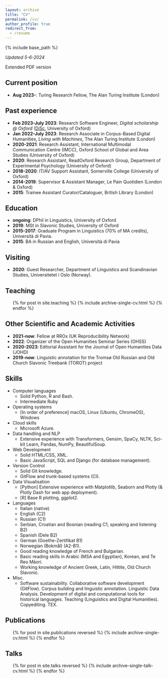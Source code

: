```yaml
---
layout: archive
title: "CV"
permalink: /cv/
author_profile: true
redirect_from:
  - /resume
---
```


{% include base_path %}

<p><i> Updated 5-6-2024</i></p>

<a href="/images/CV-Pedrazzini.pdf"><i class="fas fa-file-pdf"></i></a> Extended PDF version

## Current position
* **Aug 2023-**: Turing Research Fellow, The Alan Turing Institute (London)

## Past experience
* **Feb 2023-July 2023**: Research Software Engineer, *Digital scholarship @ Oxford* ([DiSc](https://digitalscholarship.web.ox.ac.uk/what-digital-scholarship-oxford), University of Oxford)
* **Jan 2022-July 2023**: Research Associate in Corpus-Based Digital Humanities, *Living with Machines*, The Alan Turing Institute (London)
* **2020-2021**: Research Assistant, International Multimodal Communication Centre (IMCC), Oxford School of Global and Area Studies (University of Oxford)
* **2020**: Research Assistant, ReadOxford Research Group, Department of Experimental Psychology (University of Oxford)
* **2018-2020**: IT/AV Support Assistant, Somerville College (University of Oxford)
* **2014-2019**: Supervisor & Assistant Manager, Le Pain Quotidien (London & Oxford)
* **2015**: Trainee Assistant Curator/Cataloguer, British Library (London)

## Education
* **ongoing**: DPhil in Linguistics, University of Oxford
* **2019**: MSt in Slavonic Studies, University of Oxford
* **2015-2017**: Graduate Program in Linguistics (70% of MA credits), Università di Pavia.
* **2015**: BA in Russian and English, Università di Pavia

## Visiting
* **2020**: Guest Researcher, Department of Linguistics and Scandinavian Studies, Universitetet i Oslo (Norway).


## Teaching
  <ul>{% for post in site.teaching %}
    {% include archive-single-cv.html %}
  {% endfor %}</ul>

## Other Scientific and Academic Activities
* **2021-now**: Fellow at RROx (UK Reproducibility Network) <a href="https://ox.ukrn.org/people/#NiloPedrazzini"><i class="fas fa-external-link-alt"></i></a>
* **2022**: Organizer of the Open Humanities Seminar Series (OHSS) <a href="https://openhumanitiesseminar.github.io"><i class="fas fa-external-link-alt"></i></a>
* **2020-2023**: Editorial Assistant for the Journal of Open Humanities Data (JOHD) <a href="https://openhumanitiesdata.metajnl.com"><i class="fas fa-external-link-alt"></i></a>
* **2019-now**: Linguistic annotation for the Tromsø Old Russian and Old Church Slavonic Treebank (TOROT) <a href="http://torottreebank.github.io"><i class="fas fa-external-link-alt"></i></a> project

## Skills
* Computer languages
  * Solid Python, R and Bash. 
  * Intermediate Ruby
* Operating systems
  * [In order of preference] macOS, Linux (Ubuntu, ChromeOS), Windows
* Cloud skills 
  * Microsoft Azure.
* Data handling and NLP
  * Extensive experience with Transformers, Gensim, SpaCy, NLTK, Sci-kit Learn, Pandas, NumPy, BeautifulSoup.
* Web Development
  * Solid HTML/CSS, XML. 
  * Basic JavaScript, SQL and Django (for database management).
* Version Control
  * Solid Git knowledge. 
  * GitFlow and trunk-based systems (CI).
* Data Visualisation
  * [Python] Extensive experience with Matplotlib, Seaborn and Plotly (& Plotly Dash for web app deployment). 
  * [R] Base R plotting, ggplot2.
* Languages
  * Italian (native) 
  * English (C2)
  * Russian (C1)
  * Serbian, Croatian and Bosnian (reading C1, speaking and listening B2)
  * Spanish (Dele B2)
  * German (Goethe-Zertifikat B1)
  * Norwegian (Bokmål) (A2-B1). 
  * Good reading knowledge of French and Bulgarian. 
  * Basic reading skills in Arabic (MSA and Egyptian), Korean, and Te Reo Māori. 
  * Working knowledge of Ancient Greek, Latin, Hittite, Old Church Slavonic.
* Misc.
  * Software sustainability. Collaborative software development (GitFlow). Corpus building and linguistic annotation. Linguistic Data Analysis. Development of digital and computational tools for historical languages. Teaching (Linguistics and Digital Humanities). Copyediting. TEX.

## Publications
  <ul>{% for post in site.publications reversed %}
    {% include archive-single-cv.html %}
  {% endfor %}</ul>
  
## Talks
  <ul>{% for post in site.talks reversed %}
    {% include archive-single-talk-cv.html %}
  {% endfor %}</ul>